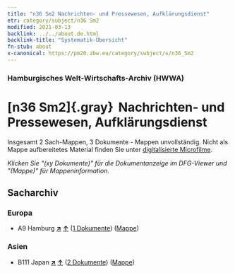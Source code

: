 ```yaml
---
title: "n36 Sm2 Nachrichten- und Pressewesen, Aufklärungsdienst"
etr: category/subject/n36 Sm2
modified: 2021-03-13
backlink: ../../about.de.html
backlink-title: "Systematik-Übersicht"
fn-stub: about
x-canonical: https://pm20.zbw.eu/category/subject/s/n36_Sm2
---
```


### Hamburgisches Welt-Wirtschafts-Archiv (HWWA)
# [n36 Sm2]{.gray}&#8201; Nachrichten- und Pressewesen, Aufklärungsdienst&#160; 




Insgesamt 2 Sach-Mappen, 3 Dokumente - Mappen unvollständig.
Nicht als Mappe aufbereitetes Material finden Sie unter [digitalisierte Microfilme](/film/h1_sh.de.html).

_Klicken Sie "(xy Dokumente)" für die Dokumentanzeige im DFG-Viewer und "(Mappe)" für Mappeninformation._

## Sacharchiv




### Europa

- A9 Hamburg [**&nearr;**](../../../geo/i/140905/about.de.html "Hamburg (alle Mappen)") [**&uarr;**](../../../geo/about.de.html#A9 "Ländersystematik") (<a href="https://pm20.zbw.eu/dfgview/sh/140905,145709" title="über: Hamburg : Nachrichten- und Pressewesen, Aufklärungsdienst" target="_blank">1 Dokumente</a>) ([Mappe](../../../../folder/sh/1409xx/140905/1457xx/145709/about.de.html))

### Asien

- B111 Japan [**&nearr;**](../../../geo/i/141272/about.de.html "Japan (alle Mappen)") [**&uarr;**](../../../geo/about.de.html#B111 "Ländersystematik") (<a href="https://pm20.zbw.eu/dfgview/sh/141272,145709" title="über: Japan : Nachrichten- und Pressewesen, Aufklärungsdienst" target="_blank">2 Dokumente</a>) ([Mappe](../../../../folder/sh/1412xx/141272/1457xx/145709/about.de.html))


